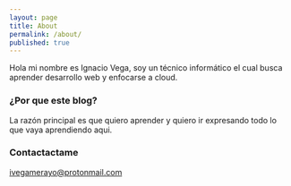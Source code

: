 ```yaml
---
layout: page
title: About
permalink: /about/
published: true
---
```


Hola mi nombre es Ignacio Vega, soy un técnico informático el cual busca aprender desarrollo web y enfocarse a cloud.

### ¿Por que este blog?

La razón principal es que quiero aprender y quiero ir expresando todo lo que vaya aprendiendo aqui.

### Contactactame

[ivegamerayo@protonmail.com](mailto:ivegamerayo@protonmail.com)
